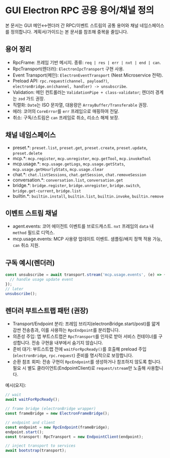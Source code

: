 # GUI Electron RPC 공용 용어/채널 정의

본 문서는 GUI 메인↔렌더러 간 RPC/이벤트 스트림의 공통 용어와 채널 네임스페이스를 정의합니다. 계획서/가이드는 본 문서를 참조해 중복을 줄입니다.

## 용어 정리

- RpcFrame: 프레임 기반 메시지. 종류: `req | res | err | nxt | end | can`.
- RpcTransport(렌더러): `ElectronIpcTransport` 구현 사용.
- Event Transport(메인): `ElectronEventTransport` (Nest Microservice 전략).
- Preload API: `rpc.request(channel, payload?)`, `electronBridge.on(channel, handler) -> unsubscribe`.
- Validation: 메인 컨트롤러는 `ValidationPipe + class-validator`; 렌더러 경계는 `zod` 가드 권장.
- 직렬화: `Date`는 ISO 문자열, 대용량은 `ArrayBuffer/Transferable` 권장.
- 에러: 코어의 `CoreError`를 `err` 프레임으로 매핑하여 전달.
- 취소: 구독/스트림은 `can` 프레임로 취소, 리소스 해제 보장.

## 채널 네임스페이스

- preset.*: `preset.list`, `preset.get`, `preset.create`, `preset.update`, `preset.delete`
- mcp.*: `mcp.register`, `mcp.unregister`, `mcp.getTool`, `mcp.invokeTool`
- mcp.usage.*: `mcp.usage.getLogs`, `mcp.usage.getStats`, `mcp.usage.getHourlyStats`, `mcp.usage.clear`
- chat.*: `chat.listSessions`, `chat.getSession`, `chat.removeSession`
- conversation.*: `conversation.list`, `conversation.get`
- bridge.*: `bridge.register`, `bridge.unregister`, `bridge.switch`, `bridge.get-current`, `bridge.list`
- builtin.*: `builtin.install`, `builtin.list`, `builtin.invoke`, `builtin.remove`

## 이벤트 스트림 채널

- agent.events: 코어 에이전트 이벤트를 브로드캐스트. `nxt` 프레임의 `data` 내 `method` 필드로 디먹스.
- mcp.usage.events: MCP 사용량 업데이트 이벤트. 샘플링/배치 정책 적용 가능, `can` 취소 지원.

## 구독 예시(렌더러)

```ts
const unsubscribe = await transport.stream('mcp.usage.events', (e) => {
  // handle usage update event
});
// later
unsubscribe();
```

## 렌더러 부트스트랩 패턴 (권장)

- Transport/Endpoint 분리: 프레임 브리지(electronBridge.start/post)를 얇게 감싼 전송층과, 이를 사용하는 `RpcEndpoint`를 분리합니다.
- 의존성 주입: 앱 부트스트랩은 `RpcTransport`를 인자로 받아 서비스 컨테이너를 구성합니다. 전송 구현을 내부에서 숨기지 않습니다.
- 준비 대기: 부트스트랩 전에 `waitForRpcReady()`를 호출해 preload 주입(`electronBridge`, `rpc.request`) 준비를 명시적으로 보장합니다.
- 순환 참조 회피: 전송 구현이 `RpcEndpoint`를 생성하거나 참조하지 않도록 합니다. 필요 시 별도 클라이언트(EndpointClient)로 `request/stream`만 노출해 사용합니다.

예시(요지):

```ts
// wait
await waitForRpcReady();

// frame bridge (electronBridge wrapper)
const frameBridge = new ElectronFrameBridge();

// endpoint and client
const endpoint = new RpcEndpoint(frameBridge);
endpoint.start();
const transport: RpcTransport = new EndpointClient(endpoint);

// inject transport to services
await bootstrap(transport);
```
